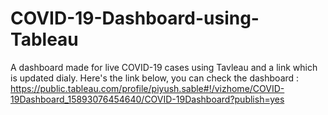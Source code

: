 # COVID-19-Dashboard-using-Tableau
A dashboard made for live COVID-19 cases using Tavleau and a link which is updated dialy.
Here's the link below, you can check the dashboard : 
https://public.tableau.com/profile/piyush.sable#!/vizhome/COVID-19Dashboard_15893076454640/COVID-19Dashboard?publish=yes
